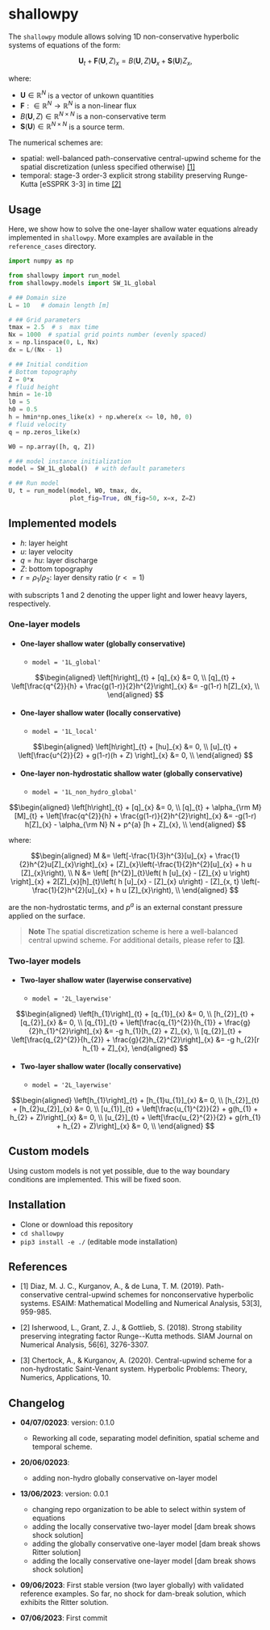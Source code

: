 # shallowpy

The `shallowpy` module allows solving 1D non-conservative hyperbolic systems of equations of the form:

```math

\boldsymbol{U}_{t} + \boldsymbol{F}(\boldsymbol{U}, Z)_{x}  = B(\boldsymbol{U},Z)\boldsymbol{U}_{x} + \boldsymbol{S}(\boldsymbol{U})Z_{x},

```

where:
 - $\boldsymbol{U} \in \mathbb{R}^{N}$ is a vector of unkown quantities
 - $\boldsymbol{F}: \in \mathbb{R}^{N} \to \mathbb{R}^{N}$ is a non-linear flux
 - $B(\boldsymbol{U},Z) \in \mathbb{R}^{N \times N}$ is a non-conservative term
 - $\boldsymbol{S}(\boldsymbol{U}) \in \mathbb{R}^{N \times N}$ is a source term.

The numerical schemes are:
- spatial: well-balanced path-conservative central-upwind scheme for the spatial discretization (unless specified otherwise) [[1]](#1)
- temporal: stage-3 order-3 explicit strong stability preserving Runge-Kutta [eSSPRK 3-3] in time [[2]](#2)

## Usage

Here, we show how to solve the one-layer shallow water equations already implemented in `shallowpy`. More examples are available in the `reference_cases` directory.

```python
import numpy as np

from shallowpy import run_model
from shallowpy.models import SW_1L_global

# ## Domain size
L = 10   # domain length [m]

# ## Grid parameters
tmax = 2.5  # s  max time
Nx = 1000  # spatial grid points number (evenly spaced)
x = np.linspace(0, L, Nx)
dx = L/(Nx - 1)

# ## Initial condition
# Bottom topography
Z = 0*x
# fluid height
hmin = 1e-10
l0 = 5
h0 = 0.5
h = hmin*np.ones_like(x) + np.where(x <= l0, h0, 0) 
# fluid velocity
q = np.zeros_like(x)

W0 = np.array([h, q, Z])

# ## model instance initialization
model = SW_1L_global()  # with default parameters

# ## Run model
U, t = run_model(model, W0, tmax, dx, 
                 plot_fig=True, dN_fig=50, x=x, Z=Z)

```

## Implemented models

- $h$: layer height
- $u$: layer velocity
- $q = hu$: layer discharge
- $Z$: bottom topography
- $r = \rho_1/\rho_2$: layer density ratio ($r <=1$)

with subscripts $1$ and $2$ denoting the upper light and lower heavy layers, respectively.

### One-layer models

- #### One-layer shallow water (globally conservative)

  - `model = '1L_global'`

```math
\begin{aligned}

\left[h\right]_{t} + [q]_{x} &= 0, \\
[q]_{t} + \left[\frac{q^{2}}{h} + \frac{g(1-r)}{2}h^{2}\right]_{x} &= -g(1-r) h[Z]_{x}, \\

\end{aligned}

```

- #### One-layer shallow water (locally conservative)

  - `model = '1L_local'`

```math
\begin{aligned}

\left[h\right]_{t} + [hu]_{x} &= 0, \\
[u]_{t} + \left[\frac{u^{2}}{2} + g(1-r)(h + Z) \right]_{x} &= 0, \\

\end{aligned}

```

- #### One-layer non-hydrostatic shallow water (globally conservative)

  - `model = '1L_non_hydro_global'`

```math
\begin{aligned}

\left[h\right]_{t} + [q]_{x} &= 0, \\
[q]_{t} + \alpha_{\rm M} [M]_{t} + \left[\frac{q^{2}}{h} + \frac{g(1-r)}{2}h^{2}\right]_{x} &= -g(1-r) h[Z]_{x} - \alpha_{\rm N} N + p^{a} [h + Z]_{x}, \\

\end{aligned}

```

  where:

```math
\begin{aligned}

M &= \left[-\frac{1}{3}h^{3}[u]_{x} + \frac{1}{2}h^{2}u[Z]_{x}\right]_{x} + [Z]_{x}\left(-\frac{1}{2}h^{2}[u]_{x} + h u [Z]_{x}\right), \\

N &= \left[ [h^{2}]_{t}\left( h [u]_{x} - [Z]_{x} u \right)   \right]_{x} + 2[Z]_{x}[h]_{t}\left( h [u]_{x} - [Z]_{x} u\right) - [Z]_{x, t} \left(-\frac{1}{2}h^{2}[u]_{x} + h u [Z]_{x}\right), \\

\end{aligned}

```
  are the non-hydrostatic terms, and $p^{a}$ is an external constant pressure applied on the surface.


  > **Note**
  > The spatial discretization scheme is here a well-balanced central upwind scheme. For additional details, please refer to [[3]](#3).

### Two-layer models

- #### Two-layer shallow water (layerwise conservative)

  - `model = '2L_layerwise'`

```math
\begin{aligned}

\left[h_{1}\right]_{t} + [q_{1}]_{x} &= 0, \\
[h_{2}]_{t} + [q_{2}]_{x} &= 0, \\
[q_{1}]_{t} + \left[\frac{q_{1}^{2}}{h_{1}} + \frac{g}{2}h_{1}^{2}\right]_{x} &= -g h_{1}[h_{2} + Z]_{x}, \\
[q_{2}]_{t} + \left[\frac{q_{2}^{2}}{h_{2}} + \frac{g}{2}h_{2}^{2}\right]_{x} &= -g h_{2}[r h_{1} + Z]_{x},

\end{aligned}

```

- #### Two-layer shallow water (locally conservative)

  - `model = '2L_layerwise'`

```math
\begin{aligned}

\left[h_{1}\right]_{t} + [h_{1}u_{1}]_{x} &= 0, \\
[h_{2}]_{t} + [h_{2}u_{2}]_{x} &= 0, \\
[u_{1}]_{t} + \left[\frac{u_{1}^{2}}{2} + g(h_{1} + h_{2} + Z)\right]_{x} &= 0, \\
[u_{2}]_{t} + \left[\frac{u_{2}^{2}}{2} + g(rh_{1} + h_{2} + Z)\right]_{x} &= 0, \\

\end{aligned}

```

## Custom models

Using custom models is not yet possible, due to the way boundary conditions are implemented. This will be fixed soon.

## Installation

- Clone or download this repository
- `cd shallowpy`
- `pip3 install -e ./` (editable mode installation)


## References

- <a id="1">[1]</a> Diaz, M. J. C., Kurganov, A., & de Luna, T. M. (2019). Path-conservative central-upwind schemes for nonconservative hyperbolic systems. ESAIM: Mathematical Modelling and Numerical Analysis, 53[3], 959-985.

- <a id="2">[2]</a> Isherwood, L., Grant, Z. J., & Gottlieb, S. (2018). Strong stability preserving integrating factor Runge--Kutta methods. SIAM Journal on Numerical Analysis, 56[6], 3276-3307.

- <a id="3">[3]</a> Chertock, A., & Kurganov, A. (2020). Central-upwind scheme for a non-hydrostatic Saint-Venant system. Hyperbolic Problems: Theory, Numerics, Applications, 10.

## Changelog

- **04/07/02023**: version: 0.1.0
  - Reworking all code, separating model definition, spatial scheme and temporal scheme. 

- **20/06/02023**:
  - adding non-hydro globally conservative on-layer model

- **13/06/2023**: version: 0.0.1
  - changing repo organization to be able to select within system of equations
  - adding the locally conservative two-layer model [dam break shows shock solution]
  - adding the globally conservative one-layer model [dam break shows Ritter solution]
  - adding the locally conservative one-layer model [dam break shows shock solution]

- **09/06/2023**: First stable version (two layer globally) with validated reference examples. So far, no shock for dam-break solution, which exhibits the Ritter solution.
  
- **07/06/2023**: First commit